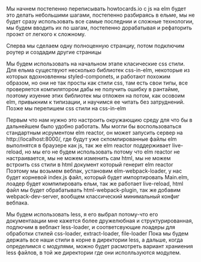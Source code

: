 Мы начнем постепенно переписывать howtocards.io с js на elm
будет это делать небольшими шагами, постепенно разбираясь в ельме, мы не будет сразу использовать все самые последнии и сложные технологии, мы будем вводить их по шагам, постепенно дорабатывая и рефаторить проэкт от легкого к сложному.  

Сперва мы сделаем одну полноценную странциу, потом подключим роутер и создадим другие страницы

Мы будем использовать на начальном этапе класические css стили. Для ельма существуют несколько библиотек css-in-elm, некоторые из которых вдохновленны styled-componets, и работают похожим образом, но они не так просты как стили css, там есть свои типы, все проверяется компилятором дабы не получить ошибку в рантайме, поэтому изуение этих библиотек мы отложен на потом, как осовоим elm, привыкним к типизации, и научимся ее читать без затруднений. Позже мы перепишем css стили на css-in-elm

Первым что нам нужно это настроить окружающию среду для что бы в дальнейшем было удобно работать. Мы могли бы воспользоваться стандартным исрументом elm reactor, он может запусить сервер на http://localhost:8000/, где будут уже скпомлированные файлы elm выполнятся в браузере как js, так же elm reactor поддерживает live-reload, но мы его не будем использовать потому что elm reactor не настраивается, мы не можем изменить сам html, мы не можем встроить css стили в html документ который генерит elm reactor  
Поэтому мы возьмем вебпак, установим elm-webpack-loader, у нас будет корневой index.js файл, который будет импортировать Main.elm, лоадер будет компилировать ельм, так же работает live-reload, html файл мы будет обрабатывать html-webpack-plugin, так же добавим webpack-dev-server, вообщем классический минимальный конфиг вебпака.

Мы будем использовать less, я его выбрал потому-что его документаации мне кажется более дружелюбная и структурированная, подлючим в вебпакт less-loader, и соответсвующие лоадеры для обработки стилей css-loader, extract-loader, file-loader
Пока мы будем держать все наши стили в корне в директории less, а дальше, когда определимся с модулями, можно будет расмотреть вариант храниения less файлов, в той же директории где они исполльзуются модулем.


